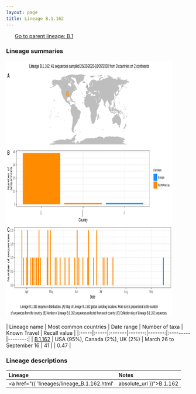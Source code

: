 ```yaml
---
layout: page
title: Lineage B.1.162
---
```




<p>
<ul class="actions small">
	 <a href="{{ 'lineages/lineage_B.1.html' | absolute_url }}" class="button special fit">Go to parent lineage: B.1</a>
</ul>
</p>
<h3> Lineage summaries</h3>

<img src="../assets/images/B.1.162.svg" alt="B.1.162 lineage summary figure" width="90%" height="700px" />


| Lineage name | Most common countries | Date range | Number of taxa | Known Travel | Recall value |
|:-----|:-----|:-------|-------:|-------:|:---------|--------:|
| <a href="{{ 'lineages/lineage_B.1.162.html' | absolute_url }}">B.1.162</a> | USA (95%), Canada (2%), UK (2%) | March 26 to September 16 | 41 |  | 0.47 |

<h3>Lineage descriptions</h3>

| Lineage | Notes |
|:-----|:-----|
| <a href="{{ 'lineages/lineage_B.1.162.html' | absolute_url }}">B.1.162</a> | USA lineage (WI) |

